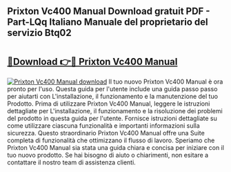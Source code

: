 ## Prixton Vc400 Manual Download gratuit PDF - Part-LQq Italiano Manuale del proprietario del servizio Btq02

# <h2><a href="http://df9mnpw.blite.top/?on=Prixton+Vc400+Manual">🔗Download 👉🔴 Prixton Vc400 Manual</a></h2>

[![Prixton Vc400 Manual download](https://i.imgur.com/lujVjoI.png)](http://df9mnpw.blite.top/?on=Prixton+Vc400+Manual)
Il tuo nuovo Prixton Vc400 Manual è ora pronto per l'uso. Questa guida per l'utente include una guida passo passo per aiutarti con L'installazione, il funzionamento e la manutenzione del tuo Prodotto. Prima di utilizzare Prixton Vc400 Manual, leggere le istruzioni dettagliate per L'installazione, il funzionamento e la risoluzione dei problemi del prodotto in questa guida per l'utente. Fornisce istruzioni dettagliate su come utilizzare ciascuna funzionalità e importanti informazioni sulla sicurezza. Questo straordinario Prixton Vc400 Manual offre una Suite completa di funzionalità che ottimizzano il flusso di lavoro. Speriamo che Prixton Vc400 Manual sia stata una guida chiara e concisa per iniziare con il tuo nuovo prodotto. Se hai bisogno di aiuto o chiarimenti, non esitare a contattare il nostro team di assistenza clienti.
